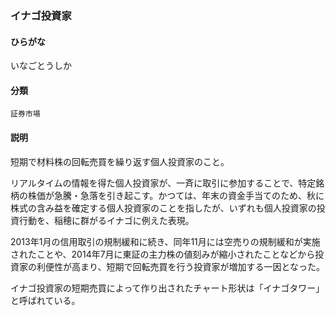 <div style="display:none;">

## [あ行](securities-terms?id=あ行)

</div>

### イナゴ投資家

#### ひらがな

いなごとうしか

#### 分類

`証券市場`

#### 説明

短期で材料株の回転売買を繰り返す個人投資家のこと。
 
リアルタイムの情報を得た個人投資家が、一斉に取引に参加することで、特定銘柄の株価が急騰・急落を引き起こす。かつては、年末の資金手当てのため、秋に株式の含み益を確定する個人投資家のことを指したが、いずれも個人投資家の投資行動を、稲穂に群がるイナゴに例えた表現。
 
2013年1月の信用取引の規制緩和に続き、同年11月には空売りの規制緩和が実施されたことや、2014年7月に東証の主力株の値刻みが縮小されたことなどから投資家の利便性が高まり、短期で回転売買を行う投資家が増加する一因となった。
 
イナゴ投資家の短期売買によって作り出されたチャート形状は「イナゴタワー」と呼ばれている。

<div style="display:none;">

## [か行](securities-terms?id=か行)
## [さ行](securities-terms?id=さ行)
## [た行](securities-terms?id=た行)
## [な行](securities-terms?id=な行)
## [は行](securities-terms?id=は行)
## [ま行](securities-terms?id=ま行)
## [や行](securities-terms?id=や行)
## [ら行](securities-terms?id=ら行)
## [わ行](securities-terms?id=わ行)
## [英数字・記号](securities-terms?id=英数字・記号)

</div>

